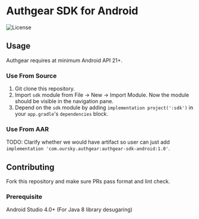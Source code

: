 # Authgear SDK for Android

![License](https://img.shields.io/badge/license-Apache%202-blue)

## Usage

Authgear requires at minimum Android API 21+.

### Use From Source

1. Git clone this repository.
2. Import `sdk` module from File -> New -> Import Module. Now the module should be visible in the navigation pane.
3. Depend on the `sdk` module by adding `implementation project(':sdk')` in your `app.gradle`'s `dependencies` block.

### Use From AAR

TODO: Clarify whether we would have artifact so user can just add `implementation 'com.oursky.authgear:authgear-sdk-android:1.0'`.

## Contributing

Fork this repository and make sure PRs pass format and lint check.

### Prerequisite

Android Studio 4.0+ (For Java 8 library desugaring)